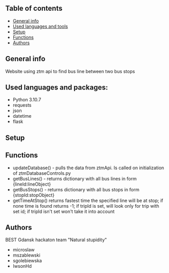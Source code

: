 ## Table of contents
* [General info](#General-info)
* [Used languages and tools](#Used-languages-and-tools)
* [Setup](#Setup)
* [Functions](#Functions)
* [Authors](#Authors)


## General info
Website using ztm api to find bus line between two bus stops

## Used languages and packages:
* Python 3.10.7
*   requests
*   json
*   datetime
*   flask
	
## Setup

## Functions
* updateDatabase() - pulls the data from ztmApi. Is called on initialization of ztmDatabaseControls.py
* getBusLines() - returns dictionary with all bus lines in form {lineId:lineObject}
* getBusStops() - returns dictionary with all bus stops in form {stopId:stopObject}
* getTimeAtStop() returns fastest time the specified line will be at stop; if none time is found returns -1; if tripId is set, will look only for trip with set id; if tripId isn't set won't take it into account
## Authors
BEST Gdansk hackaton team "Natural stupidity"
* microslaw
* mszablewski
* sgolebiewska
* IwsonHd
